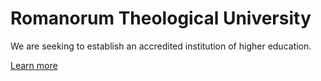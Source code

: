# Romanorum Theological University

We are seeking to establish an accredited institution of higher education.

[Learn more](https://communio-templorum.github.io/university/#!/)
